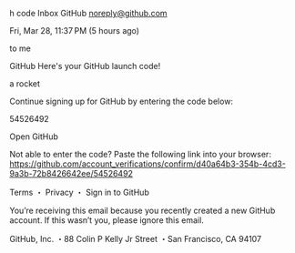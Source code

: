 h code
Inbox
GitHub <noreply@github.com>
	
Fri, Mar 28, 11:37 PM (5 hours ago)
	
to me
 
GitHub
Here's your GitHub launch code!
 
a rocket
 
Continue signing up for GitHub by entering the code below:
 
54526492
 
Open GitHub
 
Not able to enter the code? Paste the following link into your browser:
https://github.com/account_verifications/confirm/d40a64b3-354b-4cd3-9a3b-72b8426642ee/54526492 	
 

Terms ・ Privacy ・ Sign in to GitHub
 

You’re receiving this email because you recently created a new GitHub account. If this wasn’t you, please ignore this email.
 

GitHub, Inc. ・88 Colin P Kelly Jr Street ・San Francisco, CA 94107
